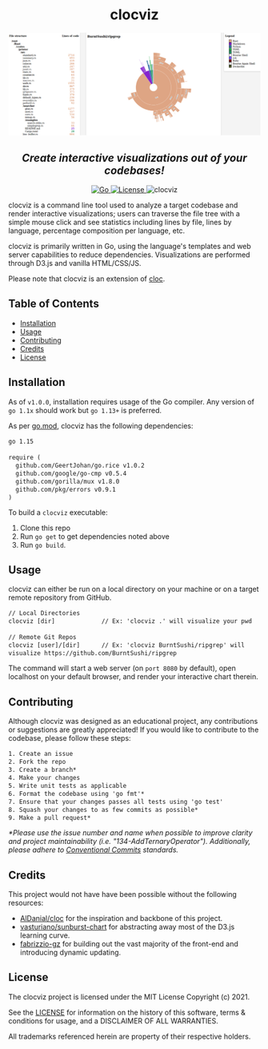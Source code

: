 <h1 align="center">clocviz</h1>
<img alt="clocviz_example" src="img/example.png">
<h2 align="center"><i>Create interactive visualizations out of your codebases!</i></h2>

<p align="center">
  <a href="https://golang.org/doc/go1.15">
    <img alt="Go" src="https://img.shields.io/github/go-mod/go-version/cdkini/Okra?style=flat-square"
  </a> 
  <a href="https://opensource.org/licenses/MIT">
    <img alt="License" src="https://img.shields.io/github/license/cdkini/Okra?color=red&style=flat-square"
  </a>
  <a>
    <img alt="clocviz" src="https://img.shields.io/badge/version-v1.0.0-yellow?style=flat-square"
  </a>
</p>
    
clocviz is a command line tool used to analyze a target codebase and render interactive visualizations; users can traverse the file tree with a simple mouse click and see statistics including lines by file, lines by language, percentage composition per language, etc.

clocviz is primarily written in Go, using the language's templates and web server capabilities to reduce dependencies. Visualizations are performed through D3.js and vanilla HTML/CSS/JS.

Please note that clocviz is an extension of [cloc](https://github.com/AlDanial/cloc).

## Table of Contents

- [Installation](#Installation)
- [Usage](#Usage)
- [Contributing](#Contributing)
- [Credits](#Credits)
- [License](#License)

## Installation

As of `v1.0.0`, installation requires usage of the Go compiler.
Any version of `go 1.1x` should work but `go 1.13+` is preferred.

As per [go.mod](https://github.com/cdkini/clocviz/blob/master/go.mod), clocviz has the following dependencies:

```
go 1.15

require (
  github.com/GeertJohan/go.rice v1.0.2
  github.com/google/go-cmp v0.5.4
  github.com/gorilla/mux v1.8.0
  github.com/pkg/errors v0.9.1
)
```

To build a `clocviz` executable:

1. Clone this repo
2. Run `go get` to get dependencies noted above
3. Run `go build`.

## Usage

clocviz can either be run on a local directory on your machine or on a target remote repository from GitHub.

```
// Local Directories
clocviz [dir]             // Ex: 'clocviz .' will visualize your pwd

// Remote Git Repos
clocviz [user]/[dir]      // Ex: 'clocviz BurntSushi/ripgrep' will visualize https://github.com/BurntSushi/ripgrep
```

The command will start a web server (on `port 8080` by default), open localhost on your default browser, and render your interactive chart therein.

## Contributing

Although clocviz was designed as an educational project, any contributions or suggestions are greatly appreciated! If you would like to contribute to the codebase, please follow these steps:

```
1. Create an issue
2. Fork the repo
3. Create a branch*
4. Make your changes
5. Write unit tests as applicable
6. Format the codebase using 'go fmt'*
7. Ensure that your changes passes all tests using 'go test'
8. Squash your changes to as few commits as possible*
9. Make a pull request*
```

<i>\*Please use the issue number and name when possible to improve clarity and project maintainability (i.e. "134-AddTernaryOperator"). Additionally, please adhere to [Conventional Commits](https://www.conventionalcommits.org/en/v1.0.0/) standards.<br></i>

## Credits

This project would not have have been possible without the following resources:

- [AlDanial/cloc](https://github.com/AlDanial/cloc) for the inspiration and backbone of this project.
- [vasturiano/sunburst-chart](https://github.com/vasturiano/sunburst-chart) for abstracting away most of the D3.js learning curve.
- [fabrizzio-gz](https://github.com/fabrizzio-gz) for building out the vast majority of the front-end and introducing dynamic updating.

## License

The clocviz project is licensed under the MIT License Copyright (c) 2021.

See the [LICENSE](https://github.com/cdkini/cdkini/blob/master/LICENSE) for information on the history of this software, terms & conditions for usage, and a DISCLAIMER OF ALL WARRANTIES.

All trademarks referenced herein are property of their respective holders.
